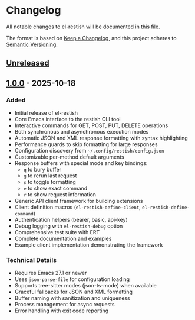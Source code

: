 # Changelog

All notable changes to el-restish will be documented in this file.

The format is based on [Keep a Changelog](https://keepachangelog.com/en/1.0.0/),
and this project adheres to [Semantic Versioning](https://semver.org/spec/v2.0.0.html).

## [Unreleased]

## [1.0.0] - 2025-10-18

### Added
- Initial release of el-restish
- Core Emacs interface to the restish CLI tool
- Interactive commands for GET, POST, PUT, DELETE operations
- Both synchronous and asynchronous execution modes
- Automatic JSON and XML response formatting with syntax highlighting
- Performance guards to skip formatting for large responses
- Configuration discovery from `~/.config/restish/config.json`
- Customizable per-method default arguments
- Response buffers with special mode and key bindings:
  - `q` to bury buffer
  - `g` to rerun last request
  - `s` to toggle formatting
  - `e` to show exact command
  - `r` to show request information
- Generic API client framework for building extensions
- Client definition macros (`el-restish-define-client`, `el-restish-define-command`)
- Authentication helpers (bearer, basic, api-key)
- Debug logging with `el-restish-debug` option
- Comprehensive test suite with ERT
- Complete documentation and examples
- Example client implementation demonstrating the framework

### Technical Details
- Requires Emacs 27.1 or newer
- Uses `json-parse-file` for configuration loading
- Supports tree-sitter modes (json-ts-mode) when available
- Graceful fallbacks for JSON and XML formatting
- Buffer naming with sanitization and uniqueness
- Process management for async requests
- Error handling with exit code reporting

[Unreleased]: https://github.com/yourusername/el-restish/compare/v1.0.0...HEAD
[1.0.0]: https://github.com/yourusername/el-restish/releases/tag/v1.0.0